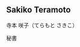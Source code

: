 ## Sakiko Teramoto

寺本 咲子（てらもと さきこ）

秘書  

<div style="display: flex; gap: 10px;">
<!-- Email -->
  <a href="steramoto@nig.ac.jp" title="Email">
    <i class="fas fa-envelope"></i>
  </a>

<!-- GitHub -->
  <a href="https://github.com/SakikoTeramoto" title="GitHub">
    <i class="fab fa-github"></i>
  </a>

</div>